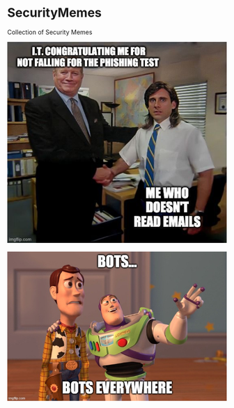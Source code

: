 # SecurityMemes
Collection of Security Memes

<IMG SRC="https://github.com/bvoris/SecurityMemes/blob/main/1610730723494.jpg?raw=true"><BR/><BR/>
<IMG SRC="https://github.com/bvoris/SecurityMemes/blob/main/4u5vpo.jpg?raw=true"><BR/><BR/>
